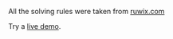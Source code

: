 All the solving rules were taken from [ruwix.com](https://ruwix.com/the-rubiks-cube/how-to-solve-the-rubiks-cube-beginners-method/)

Try a [live demo](https://netwerkz.github.io).